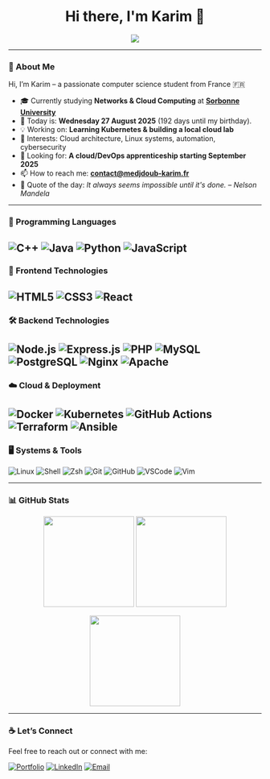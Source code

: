 
<h1 align="center">Hi there, I'm Karim 👋</h1>
<p align="center">
  <img src="https://readme-typing-svg.herokuapp.com?lines=Cloud+Architect+in+progress;Linux+Lover;Automate+everything;&center=true&width=380&height=45&color=36BCF7&vCenter=true&pause=1000">
</p>

---

### 👋 About Me

Hi, I’m Karim – a passionate computer science student from France 🇫🇷
- 🎓 Currently studying **Networks & Cloud Computing** at [**Sorbonne University**](https://www.sorbonne-universite.fr/)
- 📆 Today is: **Wednesday 27 August 2025** (192 days until my birthday).
- 💡 Working on: **Learning Kubernetes & building a local cloud lab**
- 🧠 Interests: Cloud architecture, Linux systems, automation, cybersecurity
- 🚀 Looking for: **A cloud/DevOps apprenticeship starting September 2025**
- 📫 How to reach me: **contact@medjdoub-karim.fr**
- 📝 Quote of the day: *It always seems impossible until it's done. – Nelson Mandela*

---

### 🔣 Programming Languages

![C++](https://img.shields.io/badge/C++-00599C?style=flat&logo=c%2b%2b&logoColor=white)
![Java](https://img.shields.io/badge/Java-007396?style=flat&logo=openjdk&logoColor=white)
![Python](https://img.shields.io/badge/Python-3776AB?style=flat&logo=python&logoColor=white)
![JavaScript](https://img.shields.io/badge/JavaScript-F7DF1E?style=flat&logo=javascript&logoColor=black)
---

### 🎨 Frontend Technologies

![HTML5](https://img.shields.io/badge/HTML5-E34F26?style=flat&logo=html5&logoColor=white)
![CSS3](https://img.shields.io/badge/CSS3-1572B6?style=flat&logo=css3&logoColor=white)
![React](https://img.shields.io/badge/React-61DAFB?style=flat&logo=react&logoColor=black)
---

### 🛠️ Backend Technologies

![Node.js](https://img.shields.io/badge/Node.js-339933?style=flat&logo=nodedotjs&logoColor=white)
![Express.js](https://img.shields.io/badge/Express.js-000000?style=flat&logo=express&logoColor=white)
![PHP](https://img.shields.io/badge/PHP-777BB4?style=flat&logo=php&logoColor=white)
![MySQL](https://img.shields.io/badge/MySQL-4479A1?style=flat&logo=mysql&logoColor=white)
![PostgreSQL](https://img.shields.io/badge/PostgreSQL-4169E1?style=flat&logo=postgresql&logoColor=white)
![Nginx](https://img.shields.io/badge/Nginx-009639?style=flat&logo=nginx&logoColor=white)
![Apache](https://img.shields.io/badge/Apache-D22128?style=flat&logo=apache&logoColor=white)
---

### ☁️ Cloud & Deployment

![Docker](https://img.shields.io/badge/Docker-2496ED?style=flat&logo=docker&logoColor=white)
![Kubernetes](https://img.shields.io/badge/Kubernetes-326CE5?style=flat&logo=kubernetes&logoColor=white)
![GitHub Actions](https://img.shields.io/badge/GitHub%20Actions-2088FF?style=flat&logo=githubactions&logoColor=white)
![Terraform](https://img.shields.io/badge/Terraform-7B42BC?style=flat&logo=terraform&logoColor=white)
![Ansible](https://img.shields.io/badge/Ansible-EE0000?style=flat&logo=ansible&logoColor=white)
---

### 🖥️ Systems & Tools

![Linux](https://img.shields.io/badge/Linux-FCC624?style=flat&logo=linux&logoColor=black)
![Shell](https://img.shields.io/badge/Bash-4EAA25?style=flat&logo=gnubash&logoColor=white)
![Zsh](https://img.shields.io/badge/Zsh-89e051?style=flat&logo=gnu-bash&logoColor=black)
![Git](https://img.shields.io/badge/Git-F05032?style=flat&logo=git&logoColor=white)
![GitHub](https://img.shields.io/badge/GitHub-181717?style=flat&logo=github&logoColor=white)
![VSCode](https://img.shields.io/badge/VSCode-007ACC?style=flat&logo=visualstudiocode&logoColor=white)
![Vim](https://img.shields.io/badge/Vim-019733?style=flat&logo=vim&logoColor=white)

---

### 📊 GitHub Stats

<p align="center">
  <img src="https://github-readme-stats.vercel.app/api?username=karimmdjdb&show_icons=true&theme=radical&hide_title=true" height="180"/>
  <img src="https://github-readme-stats.vercel.app/api/top-langs/?username=karimmdjdb&layout=compact&theme=radical&hide_title=true" height="180"/>
</p>

<p align="center">
  <img src="https://streak-stats.demolab.com/?user=karimmdjdb&theme=radical" height="180"/>
</p>

---

### ☕ Let’s Connect

Feel free to reach out or connect with me:

[![Portfolio](https://img.shields.io/badge/Portfolio-Visit-1F2937?style=flat&logo=&logoColor=white)](https://medjdoub-karim.fr)
[![LinkedIn](https://img.shields.io/badge/LinkedIn-Connect-0077B5?style=flat&logo=linkedin&logoColor=white)](https://www.linkedin.com/in/karim-medjdoub-0368b8283/)
[![Email](https://img.shields.io/badge/Email-Contact-D14836?style=flat&logo=gmail&logoColor=white)](mailto:contact@medjdoub-karim.fr)

